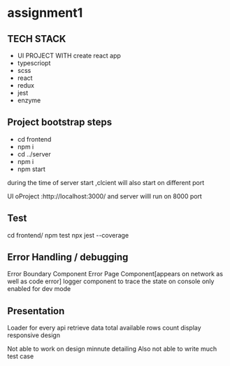 # assignment1

## TECH STACK
- UI PROJECT WITH create react app
- typescriopt
- scss
- react
- redux
- jest
- enzyme

## Project bootstrap steps
-  cd frontend
-  npm i
-  cd ../server
-  npm i
-  npm start

during the time of server start  ,clcient will also start on different port

UI oProject :http://localhost:3000/
and server willl run on 8000 port

## Test
cd frontend/
npm test
npx jest --coverage

## Error Handling / debugging
Error Boundary Component
Error Page Component[appears on network as well as code error]
logger component to trace the state on console only enabled for dev mode

## Presentation
Loader for every api retrieve data
total available rows count display
responsive design

Not able to work on design minnute detailing
Also not able to write much test case